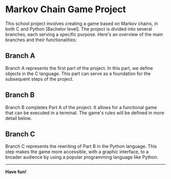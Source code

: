 # Markov Chain Game Project

This school project involves creating a game based on Markov chains, in both C and Python \[Bachelor level\]. The project is divided into several branches, each serving a specific purpose. Here's an overview of the main branches and their functionalities:

## Branch A

Branch A represents the first part of the project. In this part, we define objects in the C language. This part can serve as a foundation for the subsequent steps of the project.

## Branch B

Branch B completes Part A of the project. It allows for a functional game that can be executed in a terminal. The game's rules will be defined in more detail below.

## Branch C

Branch C represents the rewriting of Part B in the Python language. This step makes the game more accessible, with a graphic interface, to a broader audience by using a popular programming language like Python.

---


**Have fun!**
